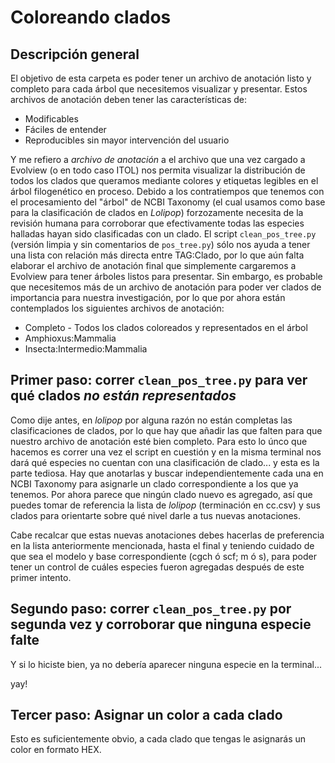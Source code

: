 # Coloreando clados

## Descripción general

El objetivo de esta carpeta es poder tener un archivo de anotación listo y completo para cada árbol que necesitemos visualizar y presentar. Estos archivos de anotación deben tener las características de:

- Modificables
- Fáciles de entender 
- Reproducibles sin mayor intervención del usuario

Y me refiero a *archivo de anotación* a el archivo que una vez cargado a Evolview (o en todo caso ITOL) nos permita visualizar la distribución de todos los clados que queramos mediante colores y etiquetas legibles en el árbol filogenético en proceso. Debido a los contratiempos que tenemos con el procesamiento del "árbol" de NCBI Taxonomy (el cual usamos como base para la clasificación de clados en _Lolipop_) forzozamente necesita de la revisión humana para corroborar que efectivamente todas las especies halladas hayan sido clasificadas con un clado. El script `clean_pos_tree.py` (versión limpia y sin comentarios de `pos_tree.py`) sólo nos ayuda a tener una lista con relación más directa entre TAG:Clado, por lo que aún falta elaborar el archivo de anotación final que simplemente cargaremos a Evolview para tener árboles listos para presentar. Sin embargo, es probable que necesitemos más de un archivo de anotación para poder ver clados de importancia para nuestra investigación, por lo que por ahora están contemplados los siguientes archivos de anotación:

- Completo - Todos los clados coloreados y representados en el árbol
- Amphioxus:Mammalia
- Insecta:Intermedio:Mammalia

## Primer paso: correr `clean_pos_tree.py` para ver qué clados *no están representados*

Como dije antes, en _lolipop_ por alguna razón no están completas las clasificaciones de clados, por lo que hay que añadir las que falten para que nuestro archivo de anotación esté bien completo. Para esto lo únco que hacemos es correr una vez el script en cuestión y en la misma terminal nos dará qué especies no cuentan con una clasificación de clado... y esta es la parte tediosa. Hay que anotarlas y buscar independientemente cada una en NCBI Taxonomy para asignarle un clado correspondiente a los que ya tenemos. Por ahora parece que ningún clado nuevo es agregado, así que puedes tomar de referencia la lista de _lolipop_ (terminación en cc.csv) y sus clados para orientarte sobre qué nivel darle a tus nuevas anotaciones.

Cabe recalcar que estas nuevas anotaciones debes hacerlas de preferencia en la lista anteriormente mencionada, hasta el final y teniendo cuidado de que sea el modelo y base correspondiente (cgch ó scf; m ó s), para poder tener un control de cuáles especies fueron agregadas después de este primer intento.

## Segundo paso: correr `clean_pos_tree.py` por segunda vez y corroborar que ninguna especie falte

Y si lo hiciste bien, ya no debería aparecer ninguna especie en la terminal...

yay!

## Tercer paso: Asignar un color a cada clado

Esto es suficientemente obvio, a cada clado que tengas le asignarás un color en formato HEX.


